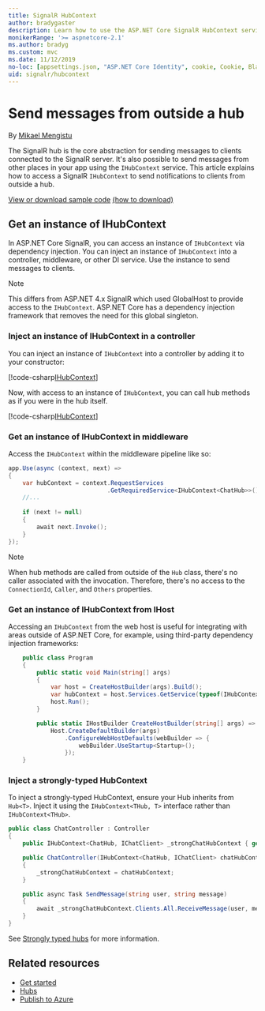 ```yaml
---
title: SignalR HubContext
author: bradygaster
description: Learn how to use the ASP.NET Core SignalR HubContext service for sending notifications to clients from outside a hub.
monikerRange: '>= aspnetcore-2.1'
ms.author: bradyg
ms.custom: mvc
ms.date: 11/12/2019
no-loc: [appsettings.json, "ASP.NET Core Identity", cookie, Cookie, Blazor, "Blazor Server", "Blazor WebAssembly", "Identity", "Let's Encrypt", Razor, SignalR, IHubContext]
uid: signalr/hubcontext
---
```

# Send messages from outside a hub

By [Mikael Mengistu](https://twitter.com/MikaelM_12)

The SignalR hub is the core abstraction for sending messages to clients connected to the SignalR server. It's also possible to send messages from other places in your app using the `IHubContext` service. This article explains how to access a SignalR `IHubContext` to send notifications to clients from outside a hub.

[View or download sample code](https://github.com/dotnet/AspNetCore.Docs/tree/master/aspnetcore/signalr/hubcontext/sample/) [(how to download)](xref:index#how-to-download-a-sample)

## Get an instance of IHubContext

In ASP.NET Core SignalR, you can access an instance of `IHubContext` via dependency injection. You can inject an instance of `IHubContext` into a controller, middleware, or other DI service. Use the instance to send messages to clients.

> [!NOTE]
> This differs from ASP.NET 4.x SignalR which used GlobalHost to provide access to the `IHubContext`. ASP.NET Core has a dependency injection framework that removes the need for this global singleton.

### Inject an instance of IHubContext in a controller

You can inject an instance of `IHubContext` into a controller by adding it to your constructor:

[!code-csharp[IHubContext](hubcontext/sample/Controllers/HomeController.cs?range=12-19,57)]

Now, with access to an instance of `IHubContext`, you can call hub methods as if you were in the hub itself.

[!code-csharp[IHubContext](hubcontext/sample/Controllers/HomeController.cs?range=21-25)]

### Get an instance of IHubContext in middleware

Access the `IHubContext` within the middleware pipeline like so:

```csharp
app.Use(async (context, next) =>
{
    var hubContext = context.RequestServices
                            .GetRequiredService<IHubContext<ChatHub>>();
    //...
    
    if (next != null)
    {
        await next.Invoke();
    }
});
```

> [!NOTE]
> When hub methods are called from outside of the `Hub` class, there's no caller associated with the invocation. Therefore, there's no access to the `ConnectionId`, `Caller`, and `Others` properties.

### Get an instance of IHubContext from IHost

Accessing an `IHubContext` from the web host is useful for
integrating with areas outside of ASP.NET Core, for example, using third-party dependency injection frameworks:

```csharp
    public class Program
    {
        public static void Main(string[] args)
        {
            var host = CreateHostBuilder(args).Build();
            var hubContext = host.Services.GetService(typeof(IHubContext<ChatHub>));
            host.Run();
        }

        public static IHostBuilder CreateHostBuilder(string[] args) =>
            Host.CreateDefaultBuilder(args)
                .ConfigureWebHostDefaults(webBuilder => {
                    webBuilder.UseStartup<Startup>();
                });
    }
```

### Inject a strongly-typed HubContext

To inject a strongly-typed HubContext, ensure your Hub inherits from `Hub<T>`. Inject it using the `IHubContext<THub, T>` interface rather than `IHubContext<THub>`.

```csharp
public class ChatController : Controller
{
    public IHubContext<ChatHub, IChatClient> _strongChatHubContext { get; }

    public ChatController(IHubContext<ChatHub, IChatClient> chatHubContext)
    {
        _strongChatHubContext = chatHubContext;
    }

    public async Task SendMessage(string user, string message)
    {
        await _strongChatHubContext.Clients.All.ReceiveMessage(user, message);
    }
}
```

See [Strongly typed hubs](xref:signalr/hubs#strongly-typed-hubs) for more information.

## Related resources

* [Get started](xref:tutorials/signalr)
* [Hubs](xref:signalr/hubs)
* [Publish to Azure](xref:signalr/publish-to-azure-web-app)

